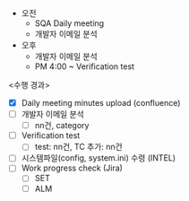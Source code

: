- 오전
	- SQA Daily meeting
	- 개발자 이메일 분석
- 오후
	- 개발자 이메일 분석
	- PM 4:00 ~ Verification test

<수행 경과>
- [x] Daily meeting minutes upload (confluence)
- [ ] 개발자 이메일 분석
	- [ ] nn건, category
- [ ] Verification test
	- [ ] test: nn건, TC 추가: nn건
- [ ] 시스템파일(config, system.ini) 수령 (INTEL)
- [ ] Work progress check (Jira)
	- [ ] SET
	- [ ] ALM